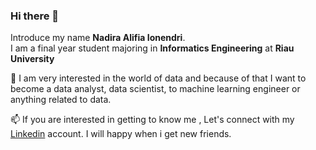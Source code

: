 ### Hi there 👋

Introduce my name **Nadira Alifia Ionendri**.\
I am a final year student majoring in **Informatics Engineering** at **Riau University**

🌱 I am very interested in the world of data and because of that I want to become a data analyst, data scientist, to machine learning engineer or anything related to data.

📫 If you are interested in getting to know me , Let's connect with my [Linkedin](https://www.linkedin.com/in/nadiraalifia/) account. I will happy when i get new friends.


<!--
**Naalfioiflaan/Naalfioiflaan** is a ✨ _special_ ✨ repository because its `README.md` (this file) appears on your GitHub profile.

Here are some ideas to get you started:

- 🔭 I’m currently working on ...
-  I’m currently learning ...
- 👯 I’m looking to collaborate on ...
- 🤔 I’m looking for help with ...
- 💬 Ask me about ...
-  How to reach me: ...
- 😄 Pronouns: ...
- ⚡ Fun fact: ...
-->
